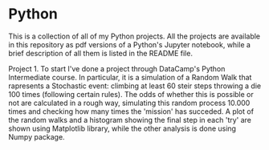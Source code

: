 # Python

This is a collection of all of my Python projects. All the projects are available in this repository as pdf versions of a Python's Jupyter notebook, while  a brief description of all them is listed in the README file.

Project 1. To start I've done a project through DataCamp's Python Intermediate course. In particular, it is a simulation of a Random Walk that rapresents a Stochastic event: climbing at least 60 steir steps throwing a die 100 times (following certain rules). The odds of whether this is possible or not are calculated in a rough way, simulating this random process 10.000 times and checking how many times the 'mission' has succeded. A plot of the random walks and a histogram showing the final step in each 'try' are shown using Matplotlib library, while the other analysis is done using Numpy package.
